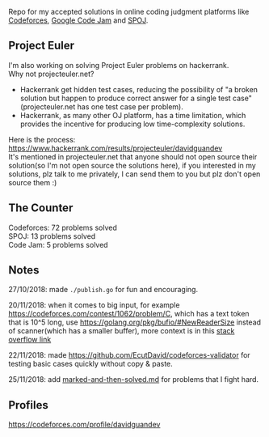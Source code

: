 Repo for my accepted solutions in online coding judgment platforms like [Codeforces](https://codeforces.com/), [Google Code Jam](https://codingcompetitions.withgoogle.com/) and [SPOJ](https://www.spoj.com/).

## Project Euler
I'm also working on solving Project Euler problems on hackerrank.   
Why not projecteuler.net? 
* Hackerrank get hidden test cases, reducing the possibility of "a broken solution but happen to produce correct answer for a single test case"(projecteuler.net has one test case per problem).  
* Hackerrank, as many other OJ platform, has a time limitation, which provides the incentive for producing low time-complexity solutions.
  
Here is the process: https://www.hackerrank.com/results/projecteuler/davidguandev  
It's mentioned in projecteuler.net that anyone should not open source their solution(so I'm not open source the solutions here), if you interested in my solutions, plz talk to me privately, I can send them to you but plz don't open source them :)

## The Counter
Codeforces: 72 problems solved  
SPOJ: 13 problems solved  
Code Jam: 5 problems solved  

## Notes
27/10/2018: made `./publish.go` for fun and encouraging.

20/11/2018: when it comes to big input, for example https://codeforces.com/contest/1062/problem/C, which has a text token that is 10^5 long, use https://golang.org/pkg/bufio/#NewReaderSize instead of scanner(which has a smaller buffer), more context is in this [stack overflow link](https://stackoverflow.com/questions/21124327/how-to-read-a-text-file-line-by-line-in-go-when-some-lines-are-long-enough-to-ca)

22/11/2018: made https://github.com/EcutDavid/codeforces-validator for testing basic cases quickly without copy & paste.

25/11/2018: add [marked-and-then-solved.md](https://github.com/EcutDavid/oj-solutions-go/blob/master/marked-and-then-solved.md) for problems that I fight hard.

## Profiles
https://codeforces.com/profile/davidguandev
